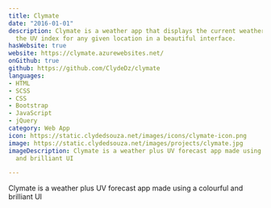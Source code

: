 ```yaml
---
title: Clymate
date: "2016-01-01"
description: Clymate is a weather app that displays the current weather as well as
  the UV index for any given location in a beautiful interface.
hasWebsite: true
website: https://clymate.azurewebsites.net/
onGithub: true
github: https://github.com/ClydeDz/clymate
languages:
- HTML
- SCSS
- CSS
- Bootstrap
- JavaScript
- jQuery
category: Web App
icon: https://static.clydedsouza.net/images/icons/clymate-icon.png
image: https://static.clydedsouza.net/images/projects/clymate.jpg
imageDescription: Clymate is a weather plus UV forecast app made using a colourful
  and brilliant UI

---
```


Clymate is a weather plus UV forecast app made using a colourful and brilliant UI
